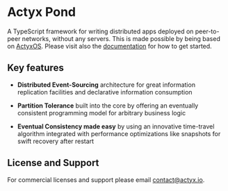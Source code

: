 # Actyx Pond

A TypeScript framework for writing distributed apps deployed on peer-to-peer networks, without any servers. This is made possible by being based on [ActyxOS](https://www.actyx.com/os/). Please visit also the [documentation](https://www.actyx.com/pond/docs/getting-started.html) for how to get started.

## Key features

- **Distributed Event-Sourcing** architecture for great information replication facilities and declarative information consumption

- **Partition Tolerance** built into the core by offering an eventually consistent programming model for arbitrary business logic

- **Eventual Consistency made easy** by using an innovative time-travel algorithm integrated with performance optimizations like snapshots for swift recovery after restart

## License and Support

For commercial licenses and support please email contact@actyx.io.
